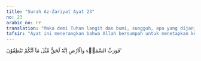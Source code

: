 ```yaml
---
title: "Surah Az-Zariyat Ayat 23"
no: 23
arabic_no: ٢٣
translation: "Maka demi Tuhan langit dan bumi, sungguh, apa yang dijanjikan itu pasti terjadi seperti apa yang kamu ucapkan. "
tafsir: "Ayat ini menerangkan bahwa Allah bersumpah untuk menetapkan keyakinan pada hati manusia tentang adanya hari kebangkitan. Allah bersumpah demi Tuhan langit dan bumi, sesungguhnya hari Kiamat, hari kebangkitan, hari pembalasan dan pembagian rezeki itu yakin benarnya, seperti yakinnya seseorang terhadap perkataan yang diucapkannya. Maka demikian pula, manusia harus yakin akan menjumpai segala yang dijanjikan Allah itu seperti yakinnya dia mendengarkan ucapan-ucapan sendiri, terlebih-lebih jika ucapannya itu dapat direkam dalam sebuah kaset."
---
```

فَوَرَبِّ السَّمَاۤءِ وَالْاَرْضِ اِنَّهٗ لَحَقٌّ مِّثْلَ مَآ اَنَّكُمْ تَنْطِقُوْنَ ࣖ